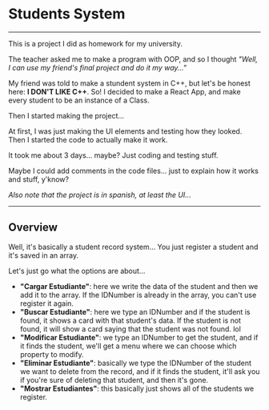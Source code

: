 # Students System

---

This is a project I did as homework for my university.

The teacher asked me to make a program with OOP, and so I thought _"Well, I can use my friend's final project and do it my way..."_

My friend was told to make a stundent system in C++, but let's be honest here: **I DON'T LIKE C++**. So! I decided to make a React App, and make every student to be an instance of a Class.

Then I started making the project...

At first, I was just making the UI elements and testing how they looked. Then I started the code to actually make it work.

It took me about 3 days... maybe? Just coding and testing stuff.

Maybe I could add comments in the code files... just to explain how it works and stuff, y'know?

_Also note that the project is in spanish, at least the UI..._

---

## Overview

Well, it's basically a student record system... You just register a student and it's saved in an array.

Let's just go what the options are about...

- **"Cargar Estudiante"**: here we write the data of the student and then we add it to the array. If the IDNumber is already in the array, you can't use register it again.
- **"Buscar Estudiante"**: here we type an IDNumber and if the student is found, it shows a card with that student's data. If the student is not found, it will show a card saying that the student was not found. lol
- **"Modificar Estudiante"**: we type an IDNumber to get the student, and if it finds the student, we'll get a menu where we can choose which property to modify.
- **"Eliminar Estudiante"**: basically we type the IDNumber of the student we want to delete from the record, and if it finds the student, it'll ask you if you're sure of deleting that student, and then it's gone.
- **"Mostrar Estudiantes"**: this basically just shows all of the students we register.
